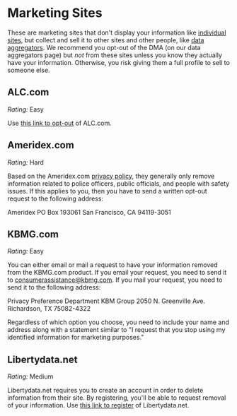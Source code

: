 # Marketing Sites

These are marketing sites that don't display your information like [individual sites](individual-sites.md), but collect and sell it to other sites and other people, like [data aggregators](aggregators.md). We recommend you opt-out of the DMA (on our data aggregators page) but *not* from these sites unless you know they actually have your information. Otherwise, you risk giving them a full profile to sell to someone else.

## ALC.com

*Rating:* Easy

Use [this link to opt-out](https://optoutpreference.org/) of ALC.com.

## Ameridex.com

*Rating:* Hard

Based on the Ameridex.com [privacy policy](https://www.ameridex.com/privacy.html), they generally only remove information related to police officers, public officials, and people with safety issues. If this applies to you, then you have to send a written opt-out request to the following address:

Ameridex
PO Box 193061
San Francisco, CA 94119-3051

## KBMG.com

*Rating:* Easy

You can either email or mail a request to have your information removed from the KBMG.com product. If you email your request, you need to send it to consumerassistance@kbmg.com. If you mail your request, you need to send it to the following address:

Privacy Preference Department
KBM Group
2050 N. Greenville Ave.
Richardson, TX 75082-4322

Regardless of which option you choose, you need to include your name and address along with a statement similar to "I request that you stop using my identified information for marketing purposes."

## Libertydata.net

*Rating:* Medium

Libertydata.net requires you to create an account in order to delete information from their site. By registering, you'll be able to request removal of your information. Use [this link to register](https://www.realsearch.com/register.asp) of Libertydata.net.

